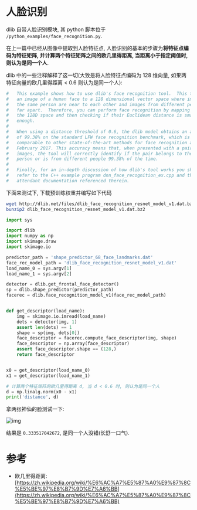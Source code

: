 # 人脸识别

dlib 自带人脸识别模块, 其 python 脚本位于 `/python_examples/face_recognition.py`.

在上一篇中已经从图像中提取到人脸特征点, 人脸识别的基本的步骤为**将特征点编码为特征矩阵, 并计算两个特征矩阵之间的欧几里得距离, 当距离小于指定阈值时, 则认为是同一个人**.

dlib 中的一些注释解释了这一切(大致是将人脸特征点编码为 128 维向量, 如果两特征向量的欧几里得距离 < 0.6 则认为是同一个人):

```python
#   This example shows how to use dlib's face recognition tool.  This tool maps
#   an image of a human face to a 128 dimensional vector space where images of
#   the same person are near to each other and images from different people are
#   far apart.  Therefore, you can perform face recognition by mapping faces to
#   the 128D space and then checking if their Euclidean distance is small
#   enough.
#
#   When using a distance threshold of 0.6, the dlib model obtains an accuracy
#   of 99.38% on the standard LFW face recognition benchmark, which is
#   comparable to other state-of-the-art methods for face recognition as of
#   February 2017. This accuracy means that, when presented with a pair of face
#   images, the tool will correctly identify if the pair belongs to the same
#   person or is from different people 99.38% of the time.
#
#   Finally, for an in-depth discussion of how dlib's tool works you should
#   refer to the C++ example program dnn_face_recognition_ex.cpp and the
#   attendant documentation referenced therein.
```

下面来测试下, 下载预训练权重并编写如下代码

```sh
wget http://dlib.net/files/dlib_face_recognition_resnet_model_v1.dat.bz2
bunzip2 dlib_face_recognition_resnet_model_v1.dat.bz2
```

```python
import sys

import dlib
import numpy as np
import skimage.draw
import skimage.io

predictor_path = 'shape_predictor_68_face_landmarks.dat'
face_rec_model_path = 'dlib_face_recognition_resnet_model_v1.dat'
load_name_0 = sys.argv[1]
load_name_1 = sys.argv[2]

detector = dlib.get_frontal_face_detector()
sp = dlib.shape_predictor(predictor_path)
facerec = dlib.face_recognition_model_v1(face_rec_model_path)


def get_descriptor(load_name):
    img = skimage.io.imread(load_name)
    dets = detector(img, 1)
    assert len(dets) == 1
    shape = sp(img, dets[0])
    face_descriptor = facerec.compute_face_descriptor(img, shape)
    face_descriptor = np.array(face_descriptor)
    assert face_descriptor.shape == (128,)
    return face_descriptor


x0 = get_descriptor(load_name_0)
x1 = get_descriptor(load_name_1)

# 计算两个特征矩阵的欧几里得距离 d, 当 d < 0.6 时, 则认为是同一个人
d = np.linalg.norm(x0 - x1)
print('distance', d)
```

拿两张神仙的脸测试一下:

![img](/img/daze/dlib/face_recognition/godness_d.png)

结果是 `0.333517042672`, 是同一个人没错(长舒一口气).

# 参考

- 欧几里得距离: [https://zh.wikipedia.org/wiki/%E6%AC%A7%E5%87%A0%E9%87%8C%E5%BE%97%E8%B7%9D%E7%A6%BB](https://zh.wikipedia.org/wiki/%E6%AC%A7%E5%87%A0%E9%87%8C%E5%BE%97%E8%B7%9D%E7%A6%BB)
